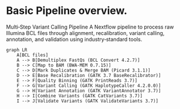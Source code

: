 Basic Pipeline overview.
===
Multi‑Step Variant Calling Pipeline
A Nextflow pipeline to process raw Illumina BCL files through alignment, recalibration, variant calling, annotation, and validation using industry‑standard tools.

```mermaid
graph LR
    A[BCL files]
    A --> B[Demultiplex FastQs (BCL Convert 4.2.7)]
    B --> C[Map to BAM (BWA‑MEM 0.7.15)]
    C --> D[Mark Duplicates & Merge BAM (Picard 3.1.1)]
    D --> E[Base Recalibration (GATK 3.7 BaseRecalibrator)]
    E --> F[Quality Binning (GATK PrintReads 3.7)]
    F --> G[Variant Calling (GATK HaplotypeCaller 4.2.0.0)]
    G --> H[Variant Annotation (GATK VariantAnnotator 3.7)]
    H --> I[Combine Variants (GATK CatVariants 3.7)]
    I --> J[Validate Variants (GATK ValidateVariants 3.7)]
```
